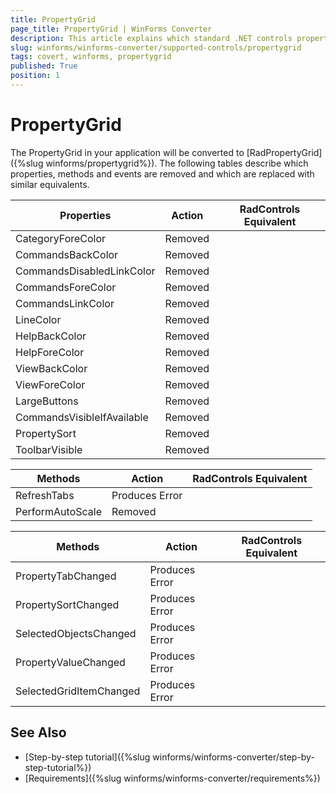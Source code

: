 ```yaml
---
title: PropertyGrid
page_title: PropertyGrid | WinForms Converter
description: This article explains which standard .NET controls properties are removed and which are replaced with similar equivalents. 
slug: winforms/winforms-converter/supported-controls/propertygrid
tags: covert, winforms, propertygrid
published: True
position: 1
---
```


# PropertyGrid

The PropertyGrid in your application will be converted to [RadPropertyGrid]({%slug winforms/propertygrid%}). The following tables describe which properties, methods and events are removed and which are replaced with similar equivalents.

|Properties|Action|RadControls Equivalent|
|---|---|---|
|CategoryForeColor|Removed|   |
|CommandsBackColor|Removed|   |
|CommandsDisabledLinkColor|Removed|   |
|CommandsForeColor|Removed|   |
|CommandsLinkColor|Removed|   |
|LineColor|Removed|   |
|HelpBackColor|Removed|   |
|HelpForeColor|Removed|   |
|ViewBackColor|Removed|   |
|ViewForeColor|Removed|   |
|LargeButtons|Removed|   |
|CommandsVisibleIfAvailable|Removed|   |
|PropertySort|Removed|   |
|ToolbarVisible|Removed|   |


|Methods|Action|RadControls Equivalent|
|---|---|---|
|RefreshTabs|Produces Error|   |
|PerformAutoScale|Removed|   |

|Methods|Action|RadControls Equivalent|
|---|---|---|
|PropertyTabChanged|Produces Error|   |
|PropertySortChanged|Produces Error|   |
|SelectedObjectsChanged|Produces Error|   |
|PropertyValueChanged|Produces Error|   |
|SelectedGridItemChanged|Produces Error|

## See Also

* [Step-by-step tutorial]({%slug winforms/winforms-converter/step-by-step-tutorial%})
* [Requirements]({%slug winforms/winforms-converter/requirements%})
